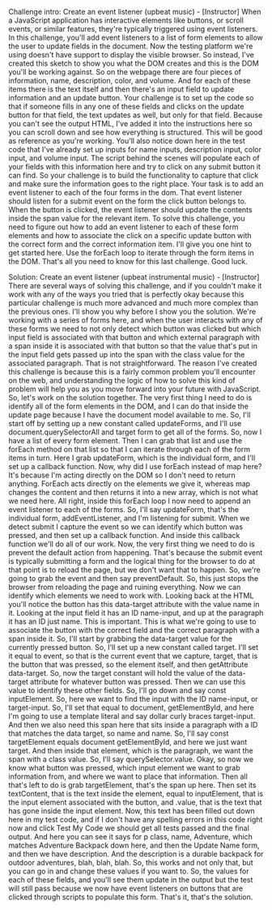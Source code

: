 Challenge intro: Create an event listener
(upbeat music) - [Instructor] When a JavaScript application has interactive elements like buttons, or scroll events, or similar features, they're typically triggered using event listeners. In this challenge, you'll add event listeners to a list of form elements to allow the user to update fields in the document. Now the testing platform we're using doesn't have support to display the visible browser. So instead, I've created this sketch to show you what the DOM creates and this is the DOM you'll be working against. So on the webpage there are four pieces of information, name, description, color, and volume. And for each of these items there is the text itself and then there's an input field to update information and an update button. Your challenge is to set up the code so that if someone fills in any one of these fields and clicks on the update button for that field, the text updates as well, but only for that field. Because you can't see the output HTML, I've added it into the instructions here so you can scroll down and see how everything is structured. This will be good as reference as you're working. You'll also notice down here in the test code that I've already set up inputs for name inputs, description input, color input, and volume input. The script behind the scenes will populate each of your fields with this information here and try to click on any submit button it can find. So your challenge is to build the functionality to capture that click and make sure the information goes to the right place. Your task is to add an event listener to each of the four forms in the dom. That event listener should listen for a submit event on the form the click button belongs to. When the button is clicked, the event listener should update the contents inside the span value for the relevant item. To solve this challenge, you need to figure out how to add an event listener to each of these form elements and how to associate the click on a specific update button with the correct form and the correct information item. I'll give you one hint to get started here. Use the forEach loop to iterate through the form items in the DOM. That's all you need to know for this last challenge. Good luck.


Solution: Create an event listener
(upbeat instrumental music) - [Instructor] There are several ways of solving this challenge, and if you couldn't make it work with any of the ways you tried that is perfectly okay because this particular challenge is much more advanced and much more complex than the previous ones. I'll show you why before I show you the solution. We're working with a series of forms here, and when the user interacts with any of these forms we need to not only detect which button was clicked but which input field is associated with that button and which external paragraph with a span inside it is associated with that button so that the value that's put in the input field gets passed up into the span with the class value for the associated paragraph. That is not straightforward. The reason I've created this challenge is because this is a fairly common problem you'll encounter on the web, and understanding the logic of how to solve this kind of problem will help you as you move forward into your future with JavaScript. So, let's work on the solution together. The very first thing I need to do is identify all of the form elements in the DOM, and I can do that inside the update page because I have the document model available to me. So, I'll start off by setting up a new constant called updateForms, and I'll use document.querySelectorAll and target form to get all of the forms. So, now I have a list of every form element. Then I can grab that list and use the forEach method on that list so that I can iterate through each of the form items in turn. Here I grab updateForm, which is the individual form, and I'll set up a callback function. Now, why did I use forEach instead of map here? It's because I'm acting directly on the DOM so I don't need to return anything. ForEach acts directly on the elements we give it, whereas map changes the content and then returns it into a new array, which is not what we need here. All right, inside this forEach loop I now need to append an event listener to each of the forms. So, I'll say updateForm, that's the individual form, addEventListener, and I'm listening for submit. When we detect submit I capture the event so we can identify which button was pressed, and then set up a callback function. And inside this callback function we'll do all of our work. Now, the very first thing we need to do is prevent the default action from happening. That's because the submit event is typically submitting a form and the logical thing for the browser to do at that point is to reload the page, but we don't want that to happen. So, we're going to grab the event and then say preventDefault. So, this just stops the browser from reloading the page and ruining everything. Now we can identify which elements we need to work with. Looking back at the HTML you'll notice the button has this data-target attribute with the value name in it. Looking at the input field it has an ID name-input, and up at the paragraph it has an ID just name. This is important. This is what we're going to use to associate the button with the correct field and the correct paragraph with a span inside it. So, I'll start by grabbing the data-target value for the currently pressed button. So, I'll set up a new constant called target. I'll set it equal to event, so that is the current event that we capture, target, that is the button that was pressed, so the element itself, and then getAttribute data-target. So, now the target constant will hold the value of the data-target attribute for whatever button was pressed. Then we can use this value to identify these other fields. So, I'll go down and say const inputElement. So, here we want to find the input with the ID name-input, or target-input. So, I'll set that equal to document, getElementById, and here I'm going to use a template literal and say dollar curly braces target-input. And then we also need this span here that sits inside a paragraph with a ID that matches the data target, so name and name. So, I'll say const targetElement equals document getElementById, and here we just want target. And then inside that element, which is the paragraph, we want the span with a class value. So, I'll say querySelector.value. Okay, so now we know what button was pressed, which input element we want to grab information from, and where we want to place that information. Then all that's left to do is grab targetElement, that's the span up here. Then set its textContent, that is the text inside the element, equal to inputElement, that is the input element associated with the button, and .value, that is the text that has gone inside the input element. Now, this text has been filled out down here in my test code, and if I don't have any spelling errors in this code right now and click Test My Code we should get all tests passed and the final output. And here you can see it says for p class, name, Adventure, which matches Adventure Backpack down here, and then the Update Name form, and then we have description. And the description is a durable backpack for outdoor adventures, blah, blah, blah. So, this works and not only that, but you can go in and change these values if you want to. So, the values for each of these fields, and you'll see them update in the output but the test will still pass because we now have event listeners on buttons that are clicked through scripts to populate this form. That's it, that's the solution.